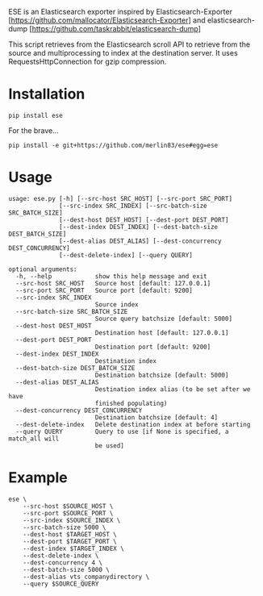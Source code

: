 ESE is an Elasticsearch exporter inspired by Elasticsearch-Exporter [https://github.com/mallocator/Elasticsearch-Exporter] and elasticsearch-dump [https://github.com/taskrabbit/elasticsearch-dump]

This script retrieves from the Elasticsearch scroll API to retrieve from the source and multiprocessing to index at the destination server. It uses RequestsHttpConnection for gzip compression.

# Installation

```
pip install ese
```

For the brave...

```
pip install -e git+https://github.com/merlin83/ese#egg=ese
```

# Usage
```
usage: ese.py [-h] [--src-host SRC_HOST] [--src-port SRC_PORT]
              [--src-index SRC_INDEX] [--src-batch-size SRC_BATCH_SIZE]
              [--dest-host DEST_HOST] [--dest-port DEST_PORT]
              [--dest-index DEST_INDEX] [--dest-batch-size DEST_BATCH_SIZE]
              [--dest-alias DEST_ALIAS] [--dest-concurrency DEST_CONCURRENCY]
              [--dest-delete-index] [--query QUERY]

optional arguments:
  -h, --help            show this help message and exit
  --src-host SRC_HOST   Source host [default: 127.0.0.1]
  --src-port SRC_PORT   Source port [default: 9200]
  --src-index SRC_INDEX
                        Source index
  --src-batch-size SRC_BATCH_SIZE
                        Source query batchsize [default: 5000]
  --dest-host DEST_HOST
                        Destination host [default: 127.0.0.1]
  --dest-port DEST_PORT
                        Destination port [default: 9200]
  --dest-index DEST_INDEX
                        Destination index
  --dest-batch-size DEST_BATCH_SIZE
                        Destination batchsize [default: 5000]
  --dest-alias DEST_ALIAS
                        Destination index alias (to be set after we have
                        finished populating)
  --dest-concurrency DEST_CONCURRENCY
                        Destination batchsize [default: 4]
  --dest-delete-index   Delete destination index at before starting
  --query QUERY         Query to use [if None is specified, a match_all will
                        be used]
```

# Example
```shell
ese \
    --src-host $SOURCE_HOST \
    --src-port $SOURCE_PORT \
    --src-index $SOURCE_INDEX \
    --src-batch-size 5000 \
    --dest-host $TARGET_HOST \
    --dest-port $TARGET_PORT \
    --dest-index $TARGET_INDEX \
    --dest-delete-index \
    --dest-concurrency 4 \
    --dest-batch-size 5000 \
    --dest-alias vts_companydirectory \
    --query $SOURCE_QUERY
```

